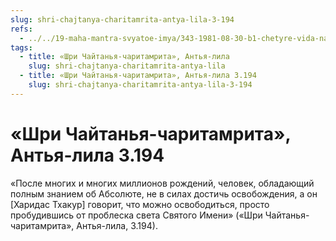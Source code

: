 ```yaml
---
slug: shri-chajtanya-charitamrita-antya-lila-3-194
refs:
  - ../../19-maha-mantra-svyatoe-imya/343-1981-08-30-b1-chetyre-vida-namabhasy.md
tags:
  - title: «Шри Чайтанья-чаритамрита», Антья-лила
    slug: shri-chajtanya-charitamrita-antya-lila
  - title: «Шри Чайтанья-чаритамрита», Антья-лила 3.194
    slug: shri-chajtanya-charitamrita-antya-lila-3-194
---
```


# «Шри Чайтанья-чаритамрита», Антья-лила 3.194

«После многих и многих миллионов рождений, человек, обладающий полным знанием об Абсолюте, не в силах достичь освобождения, а он [Харидас Тхакур] говорит, что можно освободиться, просто пробудившись от проблеска света Святого Имени» («Шри Чайтанья-чаритамрита», Антья-лила, 3.194).
